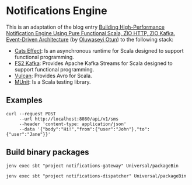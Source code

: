 # Notifications Engine

This is an adaptation of the blog entry [Building High-Performance Notification Engine Using Pure Functional Scala, ZIO HTTP, ZIO Kafka. Event-Driven Architecture](https://www.linkedin.com/pulse/building-high-performance-notification-engine-using-pure-otun/) (by [Oluwaseyi Otun](https://github.com/seyijava)) to the following stack:
* [Cats Effect](https://typelevel.org/cats-effect/): Is an asynchronous runtime for Scala designed to support functional programming.
* [FS2 Kafka](https://fd4s.github.io/fs2-kafka/): Provides Apache Kafka Streams for Scala designed to support functional programming.
* [Vulcan](https://fd4s.github.io/vulcan/): Provides Avro for Scala.
* [MUnit](https://scalameta.org/munit/): Is a Scala testing library.

## Examples

```commandline
curl --request POST 
     --url http://localhost:8080/api/v1/sms
     --header 'content-type: application/json'
     --data '{"body":"Hi!","from":{"user":"John"},"to":{"user":"Jane"}}' 
```
## Build binary packages

```commandline
jenv exec sbt "project notifications-gateway" Universal/packageBin
```

```commandline
jenv exec sbt "project notifications-dispatcher" Universal/packageBin
```
